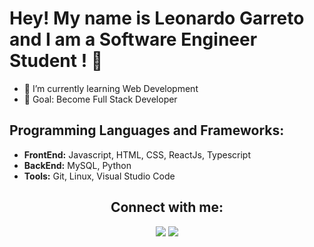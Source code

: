 <h1> Hey! My name is Leonardo Garreto and I am a Software Engineer Student ! 👋 </h1>

- 🌱 I’m currently learning Web Development 
- 🥅 Goal: Become Full Stack Developer

<div style="display: inline_block" align="left">
<h2> Programming Languages and Frameworks: </h2>
<ul>
<li><strong>FrontEnd:</strong> Javascript, HTML, CSS, ReactJs, Typescript </li>
<li><strong>BackEnd:</strong> MySQL, Python</li>
<li><strong>Tools:</strong> Git, Linux, Visual Studio Code</li>
</ul>
</div>

<div align="center"> 
  <h2>Connect with me:</h2>
  <a href="mailto:leonardogarreto@gmail.com"><img src="https://img.shields.io/badge/-Gmail-%23333?style=for-the-badge&logo=gmail&logoColor=white" target="_blank"></a>
  <a href="https://www.linkedin.com/in/leonardogarreto/" target="_blank"><img src="https://img.shields.io/badge/-LinkedIn-%230077B5?style=for-the-badge&logo=linkedin&logoColor=white" target="_blank"></a>  
</div>
<br />


  


